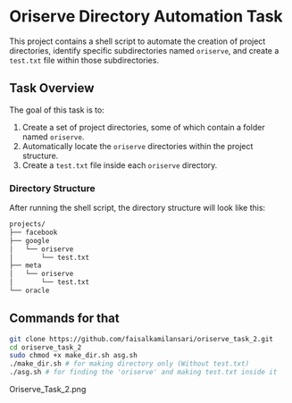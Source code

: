 # Oriserve Directory Automation Task

This project contains a shell script to automate the creation of project directories, identify specific subdirectories named `oriserve`, and create a `test.txt` file within those subdirectories.

## Task Overview

The goal of this task is to:
1. Create a set of project directories, some of which contain a folder named `oriserve`.
2. Automatically locate the `oriserve` directories within the project structure.
3. Create a `test.txt` file inside each `oriserve` directory.

### Directory Structure

After running the shell script, the directory structure will look like this:

```bash
projects/
├── facebook
├── google
│   └── oriserve
│       └── test.txt
├── meta
│   └── oriserve
│       └── test.txt
└── oracle
```

## Commands for that
```bash
git clone https://github.com/faisalkamilansari/oriserve_task_2.git
cd oriserve_task_2
sudo chmod +x make_dir.sh asg.sh
./make_dir.sh # for making directory only (Without test.txt)
./asg.sh # for finding the 'oriserve' and making test.txt inside it
```

Oriserve_Task_2.png